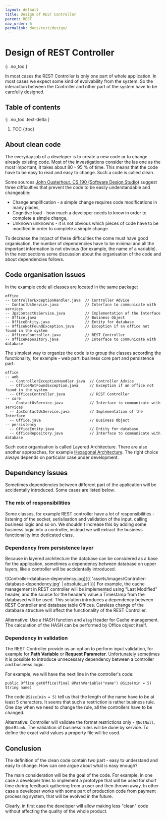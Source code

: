```yaml
---
layout: default
title: Design of REST Controller
parent: REST
nav_order: 6
permalink: docs/rest/design/
---
```


# Design of REST Controller
{: .no_toc }

In most cases the REST Controller is only one part of whole application. In most cases we expect some kind of evolvability from the system. So the interaction between the Controller and other part of the system have to be carefully designed.

## Table of contents
{: .no_toc .text-delta }

1. TOC
{:toc}


## About clean code

The everyday job of a developer is to create a new code or to change already existing code. Most of the investigations consider the las one as the most important, it takes about 80 - 95 % of time. This means that the code have to be easy to read and easy to change. Such a code is called clean.

Some sources [John Ousterhout, CS 190 (Software Design Studio)](https://web.stanford.edu/~ouster/cgi-bin/home.php) suggest three difficulties that prevent the code to be easily understandable and changeable:
* Change amplification - a simple change requires code modifications in many places,
* Cognitive load - how much a developer needs to know in order to complete a simple change,
* Unknown unknowns - it is not obvious which pieces of code have to be modified in order to complete a simple change.

 To decrease the impact of these difficulties the come must have good organisation, the number of dependencies have to be minimal and all the important information is not obvious (for example, the name of a variable). In the next sections some discussion about the organisation of the code and about dependencies follows.

## Code organisation issues

In the example code all classes are located in the same package:

```
office
-- ControllerExceptionHandler.java  // Controller Advice
-- ContactUsService.java            // Interface to communicate with services
-- JpsContactUsService.java         // Implementation of the Interface
-- Office.java                      // Business Object
-- OfficeEntity.java                // Entity for database
-- OfficeNotFoundException.java     // Exception if an office not found in the system
-- OfficesController.java           // REST Controller
-- OfficeRepository.java            // Interface to communicate with database
```

The simplest way to organize the code is to group the classes according the functionality, for example - web part, business core part and persistence part:
```
office
-- web
  -- ControllerExceptionHandler.java  // Controller Advice
  -- OfficeNotFoundException.java     // Exception if an office not found in the system
  -- OfficesController.java           // REST Controller
-- core
  -- ContactUsService.java            // Interface to communicate with services
  -- JpsContactUsService.java         // Implementation of the Interface
  -- Office.java                      // Business Object
-- persistency
  -- OfficeEntity.java                // Entity for database
  -- OfficeRepository.java            // Interface to communicate with database
```

Such code organisation is called Layered Architecture. There are also another approaches, for example [Hexagonal Architecture](https://madewithlove.com/hexagonal-architecture-demystified/). The right choice always depends on particular case under development.


## Dependency issues

Sometimes dependencies between different part of the application will be accidentally introduced. Some cases are listed below.


### The mix of responsibilities

Some classes, for example REST controller have a lot of responsibilities - listening of the socket, serialisation and validation of the input, calling business logic and so on. We shouldn't increase this by adding some business logic into a controller, instead we will extract the business functionality into dedicated class.


### Dependency from persistence layer

Because in layered architecture the database can be considered as a base for the application, sometimes a dependency between database on upper layers, like a controller will be accidentally introduced.

![Controller-database-dependency.jpg]({{ 'assets/images/Controller-database-dependency.jpg' | absolute_url }})
For example, the cache management in REST controller will be implemented using "Last Modified" header, and the source for the header's value a Timestamp from the databased will be used. This solution introduces a dependency between REST Controller and database table Offices. Careless change of the database structure will affect the functionality of the REST Controller.

Alternative: Use a HASH function and ``` eTag ``` Header for Cache management. The calculation of the HASH can be performed by Office object itself.


### Dependency in validation

The REST Controller provide us an option to perform input validation, for example for __Path Variable__ or __Request Parameter__. Unfortunately sometimes it is possible to introduce unnecessary dependency between a controller and business logic.

For example, we will have the next line in the controller's code:

```public Office getOffice(final @PathVariable("name") @Size(min = 5) String name)```

The code ``` @Size(min = 5) ``` tell us that the length of the name have to be at least 5 characters. It seems that such a restriction is rather business rule. One day when we need to change the rule, all the controllers have to be changed.

Alternative: Controller will validate the format restrictions only - ```@NotNull```, ```@NotBlank```. The validation of business rules will be done by service. To define the exact valid values a property file will be used.


## Conclusion

The definition of the clean code contain two part - easy to understand and easy to change. How can one argue about what is easy enough?

The main consideration will be the goal of the code. For example, in one case a developer tries to implement a prototype that will be used for short time during feedback gathering from a user and then thrown away. In other case a developer works with some part of production code from payment processing system, that will be evolved in the future.

Clearly, in first case the developer will allow making less "clean" code without affecting the quality of the whole product.
